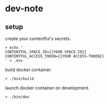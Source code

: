 # dev-note

## setup

create your contentful's secrets.

```console
> echo '
CONTENTFUL_SPACE_ID={{YOUR SPACE-ID}}
CONTENTFUL_ACCESS_TOKEN={{YOUR ACCESS-TOKEN}}
' > .env
```

build docker container.

```console
> ./bin/build
```

launch docker container on development.

```console
> ./bin/dev
```
